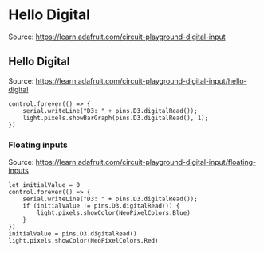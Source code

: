 # Hello Digital

Source: https://learn.adafruit.com/circuit-playground-digital-input

## Hello Digital

Source: https://learn.adafruit.com/circuit-playground-digital-input/hello-digital

```blocks
control.forever(() => {
    serial.writeLine("D3: " + pins.D3.digitalRead());
    light.pixels.showBarGraph(pins.D3.digitalRead(), 1);
})
```

### Floating inputs

Source: https://learn.adafruit.com/circuit-playground-digital-input/floating-inputs

```blocks
let initialValue = 0
control.forever(() => {
    serial.writeLine("D3: " + pins.D3.digitalRead());
    if (initialValue != pins.D3.digitalRead()) {
        light.pixels.showColor(NeoPixelColors.Blue)
    }
})
initialValue = pins.D3.digitalRead()
light.pixels.showColor(NeoPixelColors.Red)
```
